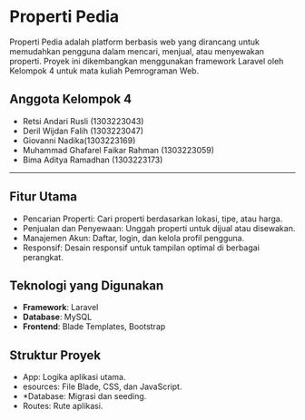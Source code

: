 ﻿# Properti Pedia

Properti Pedia adalah platform berbasis web yang dirancang untuk memudahkan pengguna dalam mencari, menjual, atau menyewakan properti. Proyek ini dikembangkan menggunakan framework Laravel oleh Kelompok 4 untuk mata kuliah Pemrograman Web.

## Anggota Kelompok 4

- Retsi Andari Rusli (1303223043)
- Deril Wijdan Falih (1303223047)
- Giovanni Nadika(1303223169)
- Muhammad Ghafarel Faikar Rahman (1303223059)
- Bima Aditya Ramadhan (1303223173)

---

## Fitur Utama

- Pencarian Properti: Cari properti berdasarkan lokasi, tipe, atau harga.
- Penjualan dan Penyewaan: Unggah properti untuk dijual atau disewakan.
- Manajemen Akun: Daftar, login, dan kelola profil pengguna.
- Responsif: Desain responsif untuk tampilan optimal di berbagai perangkat.

## Teknologi yang Digunakan

- **Framework**: Laravel
- **Database**: MySQL
- **Frontend**: Blade Templates, Bootstrap

## Struktur Proyek

- App: Logika aplikasi utama.
- esources: File Blade, CSS, dan JavaScript.
- \*Database: Migrasi dan seeding.
- Routes: Rute aplikasi.
